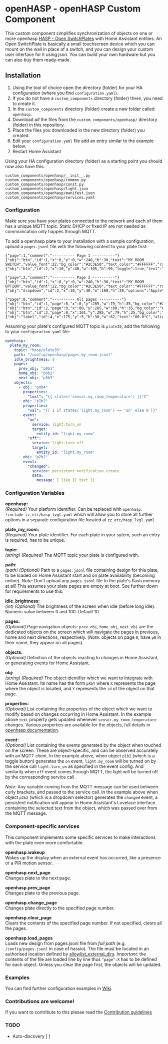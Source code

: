 # openHASP - openHASP Custom Component

This custom component simplifies synchronization of objects on one or more openhasp [HASP - Open SwitchPlates](https://haswitchplate.github.io/openHASP-docs/) with Home Assistant entities. An Open SwitchPlate is basically a small touchscreen device which you can mount on the wall in place of a switch, and you can design your custom user interface for it using json. You can build your own hardware but you can also buy them ready-made.

## Installation

1. Using the tool of choice open the directory (folder) for your HA configuration (where you find `configuration.yaml`).
2. If you do not have a `custom_components` directory (folder) there, you need to create it.
3. In the `custom_components` directory (folder) create a new folder called `openhasp`.
4. Download _all_ the files from the `custom_components/openhasp/` directory (folder) in this repository.
5. Place the files you downloaded in the new directory (folder) you created.
6. Edit your `configuration.yaml` file add an entry similar to the example below.
7. Restart Home Assistant

Using your HA configuration directory (folder) as a starting point you should now also have this:

```text
custom_components/openhasp/__init__.py
custom_components/openhasp/common.py
custom_components/openhasp/const.py
custom_components/openhasp/light.json
custom_components/openhasp/manifest.json
custom_components/openhasp/services.yaml
```

### Configuration

Make sure you have your plates connected to the network and each of them has a unique MQTT topic. Static DHCP or fixed IP are not needed as communication only happes through MQTT. 

To add a openhasp plate to your installation with a sample configuration, upload a `pages.jsonl` file with the folowing content to your plate first:

```
{"page":1,"comment":"---------- Page 1 ----------"}
{"obj":"btn","id":1,"x":0,"y":0,"w":240,"h":30,"text":"MY ROOM SWITCH","value_font":22,"bg_color":"#2C3E50","text_color":"#FFFFFF","radius":0,"border_side":0}
{"obj":"btn","id":2,"x":10,"y":40,"w":105,"h":90,"toggle":true,"text":"Light","text_font":26,"mode":"break","align":1}

{"page":2,"comment":"---------- Page 2 ----------"}
{"obj":"btn","id":1,"x":0,"y":0,"w":240,"h":30,"text":"MY ROOM OPTION","value_font":22,"bg_color":"#2C3E50","text_color":"#FFFFFF","radius":0,"border_side":0}
{"obj":"dropdown","id":2,"x":10,"y":40,"w":160,"h":30,"options":"Apple\nBanana\nOrange\nMelon"}

{"page":0,"comment":"---------- All pages ----------"}
{"obj":"btn","id":1,"page":0,"x":0,"y":285,"w":79,"h":35,"bg_color":"#2C3E50","text":"\uf060","text_color":"#FFFFFF","radius":0,"border_side":0,"text_font":28}
{"obj":"btn","id":2,"page":0,"x":80,"y":285,"w":80,"h":35,"bg_color":"#2C3E50","text":"\uf015","text_color":"#FFFFFF","radius":0,"border_side":0,"text_font":28}
{"obj":"btn","id":3,"page":0,"x":161,"y":285,"w":79,"h":35,"bg_color":"#2C3E50","text":"\uf061","text_color":"#FFFFFF","radius":0,"border_side":0,"text_font":28}
{"obj":"label","id":4,"x":175,"y":5,"h":30,"w":62,"text":"00.0°C","align":2,"bg_color":"#2C3E50","text_color":"#FFFFFF"}
```

Assuming your plate's configured MQTT topic is `plate35`, add the following to your `configuration.yaml` file:

```yaml
openhasp:
  plate_my_room:
    topic: "hasp/plate35"
    path: "/config/openhasp/pages_my_room.jsonl"
    idle_brightness: 8
    pages:
      prev_obj: "p0b1"
      home_obj: "p0b2"
      next_obj: "p0b3"
    objects:
      - obj: "p0b4"
        properties:
          "text": "{{ states('sensor.my_room_temperature') }}°C"
      - obj: "p1b2"
        properties:
          "val": "{{ 1 if states('light.my_room') == 'on' else 0 }}"
        event:
          "on":
            service: light.turn_on
            target:
              entity_id: "light.my_room"
          "off":
            service: light.turn_off
            target:
              entity_id: "light.my_room"
      - obj: "p2b2"
        event:
          "changed":
            service: persistent_notification.create
            data:
              message: I like {{ text }}
```

### Configuration Variables

**openhasp:**\
  *(Required)* Your platform identifier. Can be replaced with `openhasp: !include zz_etc/hasp_lvgl.yaml` which will allow you to store all further options in a separate configuration file located at `zz_etc/hasp_lvgl.yaml`.

**plate_my_room:**\
  *(Required)* Your plate identifier. For each plate in your sytem, such an entry is required, has to be unique.

**topic:**\
  *(string)* *(Required)* The MQTT topic your plate is configured with.

**path:**\
  *(path)* *(Optional)* Path to a `pages.jsonl` file containing design for this plate, to be loaded on Home Assistant start and on plate availability (becoming online). _Note:_ Don't upload any `pages.jsonl` file to the plate's flash memory at all! This assumes your plate pages are empty at boot. See further down for requirements to use this.

**idle_brightness:**\
  *(int)* *(Optional)* The brightness of the screen when idle (before long idle). Numeric value between 0 and 100. Default 10. 

**pages:**\
  *(Optional)* Page navigation objects: `prev_obj`, `home_obj`, `next_obj` are the dedicated objects on the screen which will navigate the pages in previous, home and next directions, respectively. (_Note:_ objects on page `0`, have `p0` in their name, they appear on all pages).

**objects:**\
  *(Optional)* Definition of the objects reacting to changes in Home Assistant, or generating events for Home Assistant.

**obj:**\
   *(string)* *(Required)* The object identifier which we want to integrate with Home Assistant. Its name has the form `pXbY` where `X` represents the page where the object is located, and `Y` represents the `id` of the object on that page.

**properties:**\
  *(Optional)* List containing the properties of the object which we want to modify based on changes occurring in Home Assistant. In the example above `text` property gets updated whenever `sensor.my_room_temperature` changes. Various properties are available for the objects, full details in [openhasp documentation](https://haswitchplate.github.io/openHASP-docs/#objects/).
  
**event:**\
  *(Optional)* List containing the events generated by the object when touched on the screen. These are object-specific, and can be observed accurately with an MQTT client. In the example above, when object `p1b2` (which is a toggle button) generates the `on` event, `light.my_room` will be turned on by the service call `light.turn_on` as specified in the event config. And similarily when `off` event comes through MQTT, the light will be turned off by the corresponding service call.

_Note:_ Any variable coming from the MQTT message can be used between curly brackets, and passed to the service call. In the example above when object `p2b2` (which is a dropdown selector) generates the `changed` event, a persistent notification will appear in Home Assistant's Lovelace interface containing the selected text from the object, which was passed over from the MQTT message.

### Component-specific services

This component implements some specific services to make interactions with the plate even more comfortable.

**openhasp.wakeup**\
  Wakes up the display when an external event has occurred, like a presence or a PIR motion sensor.

**openhasp.next_page**\
  Changes plate to the next page.

**openhasp.prev_page**\
  Changes plate to the previous page.

**openhasp.change_page**\
  Changes plate directly to the specified page number.

**openhasp.clear_page**\
  Clears the contents of the specified page number. If not specified, clears all the pages.

**openhasp.load_pages**\
  Loads new design from pages.jsonl file from _full path_ (e.g. `/config/pages.jsonl` in case of hassio). The file must be located in an authorised location defined by [allowlist_external_dirs](https://www.home-assistant.io/docs/configuration/basic/#allowlist_external_dirs). _Important:_ the contents of the file are loaded line by line thus `"page":X` has to be defined for each object. Unless you clear the page first, the objects will be updated.


### Examples

You can find further configuration examples in [Wiki](https://github.com/HASwitchPlate/openHASP-custom-component/wiki).

### Contributions are welcome!

If you want to contribute to this please read the [Contribution guidelines](CONTRIBUTING.md)


### TODO

- Auto-discovery [ ]
